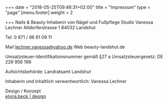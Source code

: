 +++
date = "2018-05-25T09:46:31+02:00"
title = "Impressum"
type = "page"
[menu.footer]
weight = 2

+++
Nails & Beauty
Inhaberin von Nägel und Fußpflege Studio
Vanessa Lechner
Altdorferstrasse 1
84032 Landshut

Tel: 0 871 / 96 61 09 11

Mail  lechner.vanessa@yahoo.de
Web beauty-landshut.de



Umsatzsteuer-Identifikationsnummer gemäß §27 a Umsatzsteuergesetz:
DE 229 956 199

Aufsichtsbehörde: Landratsamt Landshut

Inhaberin und inhaltlich verwantwortlich:
Vanessa Lechner

Design / Konzept  
[elvira.beck | design](https://elvirabeck-design.de)